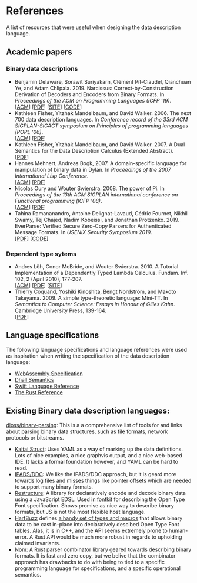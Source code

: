 # References

A list of resources that were useful when designing the data description language.

## Academic papers

### Binary data descriptions

- Benjamin Delaware, Sorawit Suriyakarn, Clément Pit-Claudel, Qianchuan Ye, and Adam Chlipala. 2019.
  Narcissus: Correct-by-Construction Derivation of Decoders and Encoders from Binary Formats.
  In _Proceedings of the ACM on Programming Languages (ICFP '19)_.\
  [[ACM](https://dl.acm.org/citation.cfm?doid=3352468.3341686)]
  [[PDF](https://www.cs.purdue.edu/homes/bendy/Narcissus/narcissus.pdf)]
  [[SITE](https://www.cs.purdue.edu/homes/bendy/Narcissus/)]
  [[CODE](https://github.com/mit-plv/fiat/tree/narcissus-icfp2019)]
- Kathleen Fisher, Yitzhak Mandelbaum, and David Walker. 2006.
  The next 700 data description languages.
  In _Conference record of the 33rd ACM SIGPLAN-SIGACT symposium on Principles of programming languages (POPL '06)_.\
  [[ACM](https://dl.acm.org/citation.cfm?id=1111039)]
  [[PDF](https://www.cs.princeton.edu/~dpw/papers/700popl06.pdf)]
- Kathleen Fisher, Yitzhak Mandelbaum, and David Walker. 2007.
  A Dual Semantics for the Data Description Calculus (Extended Abstract).\
  [[PDF](https://www.cs.princeton.edu/~dpw/papers/tfp07.pdf)]
- Hannes Mehnert, Andreas Bogk, 2007.
  A domain-specific language for manipulation of binary data in Dylan.
  In _Proceedings of the 2007 International Lisp Conference_.\
  [[ACM](https://dl.acm.org/citation.cfm?id=1622148)]
  [[PDF](citeseerx.ist.psu.edu/viewdoc/download?doi=10.1.1.536.753&rep=rep1&type=pdf)]
- Nicolas Oury and Wouter Swierstra. 2008.
  The power of Pi.
  In _Proceedings of the 13th ACM SIGPLAN international conference on Functional programming (ICFP '08)_.\
  [[ACM](https://dl.acm.org/citation.cfm?id=1411213)]
  [[PDF](https://cs.ru.nl/~wouters/Publications/ThePowerOfPi.pdf)]
- Tahina Ramananandro, Antoine Delignat-Lavaud, Cédric Fournet, Nikhil Swamy, Tej Chajed, Nadim Kobeissi, and Jonathan Protzenko. 2019.
  EverParse: Verified Secure Zero-Copy Parsers for Authenticated Message Formats.
  In _USENIX Security Symposium 2019_.\
  [[PDF](https://www.chajed.io/papers/everparse:usenix-sec2019.pdf)]
  [[CODE](https://github.com/project-everest/everparse/)]

### Dependent type sytems

- Andres Löh, Conor McBride, and Wouter Swierstra. 2010.
  A Tutorial Implementation of a Dependently Typed Lambda Calculus.
  Fundam. Inf. 102, 2 (April 2010), 177-207.\
  [[ACM](https://dl.acm.org/citation.cfm?id=1883637)]
  [[PDF](https://www.andres-loeh.de/LambdaPi/LambdaPi.pdf)]
  [[SITE](https://www.andres-loeh.de/LambdaPi/)]
- Thierry Coquand, Yoshiki Kinoshita, Bengt Nordström, and Makoto Takeyama. 2009.
  A simple type-theoretic language: Mini-TT.
  In _Semantics to Computer Science: Essays in Honour of Gilles Kahn_.
  Cambridge University Press, 139-164.\
  [[PDF](http://www.cse.chalmers.se/~bengt/papers/GKminiTT.pdf)]

## Language specifications

The following language specifications and language references were used as
inspiration when writing the specification of the data description language:

- [WebAssembly Specification](https://webassembly.github.io/spec/core/index.html)
- [Dhall Semantics](https://github.com/dhall-lang/dhall-lang/tree/master/standard)
- [Swift Language Reference](https://docs.swift.org/swift-book/ReferenceManual/AboutTheLanguageReference.html)
- [The Rust Reference](https://doc.rust-lang.org/reference/index.html)

## Existing Binary data description languages:

[dloss/binary-parsing](https://github.com/dloss/binary-parsing):
This is a a comprehensive list of tools for and links about parsing binary data
structures, such as file formats, network protocols or bitstreams.

- [Kaitai Struct](http://kaitai.io):
  Uses YAML as a way of marking up the data definitions. Lots of nice
  examples, a nice graphvis output, and a nice web-based IDE. It lacks a
  formal foundation however, and YAML can be hard to read.
- [IPADS/DDC](https://www.cs.princeton.edu/~dpw/papers/700popl06.pdf):
  We like the IPADS/DDC approach, but it is geard more towards log files and
  misses things like pointer offsets which are needed to support many
  binary formats.
- [Restructure](https://github.com/devongovett/restructure):
  A library for declaratively encode and decode binary data using a JavaScript
  EDSL. Used in [fontkit](https://github.com/devongovett/fontkit) for describing
  the Open Type Font specification. Shows promise as nice way to describe
  binary formats, but JS is not the most flexible host language.
- [HarfBuzz](https://github.com/harfbuzz/harfbuzz) defines [a handy set of types
  and macros](https://github.com/harfbuzz/harfbuzz/blob/35218c488c3966aa6d459ec5a007a2b43208e97c/src/hb-machinery.hh)
  that allows binary data to be cast in-place into declaratively descibed Open
  Type Font tables. Alas, it is in C++, and the API seems extremely prone to
  human-error. A Rust API would be much more robust in regards to upholding
  claimed invariants.
- [Nom](https://github.com/Geal/nom):
  A Rust parser combinator library geared towards describing binary
  formats. It is fast and zero copy, but we belive that the combinator
  approach has drawbacks to do with being to tied to a specific programming
  language for specifications, and a specific operational semantics.
